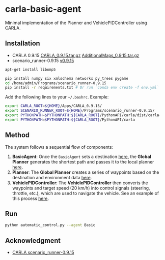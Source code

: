 # carla-basic-agent

Minimal implementation of the Planner and VehiclePIDController using CARLA.

## Installation
- CARLA 0.9.15 [CARLA_0.9.15.tar.gz](https://tiny.carla.org/carla-0-9-15-linux) [AdditionalMaps_0.9.15.tar.gz](https://tiny.carla.org/additional-maps-0-9-15-linux)
- scenario_runner-0.9.15 [v0.9.15](https://github.com/carla-simulator/scenario_runner/releases/tag/v0.9.15)

```bash
apt-get install libomp5

pip install numpy six xmlschema networkx py_trees pygame
cd /home/admin/Programs/scenario_runner-0.9.15
pip install -r requirements.txt # Or run `conda env create -f env.yml` in this directory.
```
Add the following lines to your `~/.bashrc`. Example:
```bash
export CARLA_ROOT=${HOME}/Apps/CARLA_0.9.15/
export SCENARIO_RUNNER_ROOT=${HOME}/Programs/scenario_runner-0.9.15/
export PYTHONPATH=$PYTHONPATH:${CARLA_ROOT}/PythonAPI/carla/dist/carla-0.9.15-py3.7-linux-x86_64.egg
export PYTHONPATH=$PYTHONPATH:${CARLA_ROOT}/PythonAPI/carla
```

## Method

The system follows a sequential flow of components:

1. **BasicAgent**: Once the `BasicAgent` sets a destination [here](https://github.com/Jiankai-Sun/carla-basic-agent/blob/main/basic_agent.py#L141-L162), the **Global Planner**  generates the shortest path and passes it to the local planner [here](https://github.com/Jiankai-Sun/carla-basic-agent/blob/main/basic_agent.py#L178-L187).
2. **Planner**: The **Global Planner** creates a series of waypoints based on the destination and environment data [here](https://github.com/Jiankai-Sun/carla-basic-agent/blob/main/local_planner.py#L192C9-L217).
3. **VehiclePIDController**: The **VehiclePIDController** then converts the waypoints and target speed (20 km/h) into control signals (steering, throttle, etc.), which are used to navigate the vehicle. See an example of this process [here](https://github.com/carla-simulator/scenario_runner/blob/34e751d3dbf0db95e0808fcd960dc9432df58029/srunner/tests/carla_mocks/agents/navigation/controller.py#L54-L92).


## Run
```bash
python automatic_control.py --agent Basic
```

## Acknowledgment
- [CARLA scenario_runner-0.9.15](https://github.com/carla-simulator/scenario_runner/releases/tag/v0.9.15)
